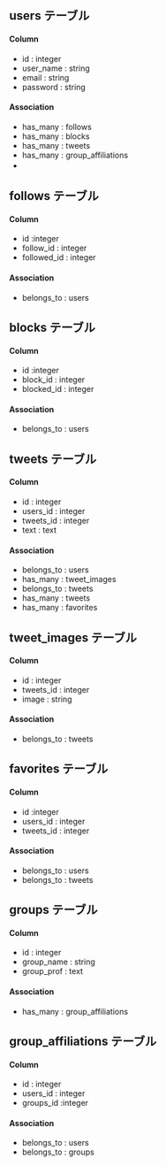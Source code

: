 
## users テーブル

#### Column
   * id : integer
   * user_name : string
   * email : string
   * password : string  

#### Association
 * has_many : follows
 * has_many : blocks
 * has_many : tweets
 * has_many : group_affiliations
 * 　

## follows テーブル
#### Column
  * id :integer
  * follow_id : integer
  * followed_id : integer

#### Association
 * belongs_to : users

## blocks テーブル
#### Column
 * id :integer
 * block_id : integer
 * blocked_id : integer

#### Association
  * belongs_to : users

## tweets テーブル
#### Column
 * id : integer
 * users_id : integer
 * tweets_id : integer
 * text : text

#### Association
 * belongs_to : users
 * has_many : tweet_images
 * belongs_to : tweets
 * has_many : tweets
 * has_many : favorites

## tweet_images テーブル 
#### Column
 * id : integer
 * tweets_id : integer
 * image : string

#### Association
 *  belongs_to : tweets

## favorites テーブル
#### Column
 * id :integer
 * users_id : integer
 * tweets_id : integer

#### Association
* belongs_to : users
* belongs_to : tweets

## groups テーブル
#### Column
 * id : integer
 * group_name : string
 * group_prof : text

#### Association
 * has_many : group_affiliations

## group_affiliations テーブル
#### Column
* id : integer
* users_id : integer
* groups_id :integer

#### Association
 * belongs_to : users
 * belongs_to : groups
